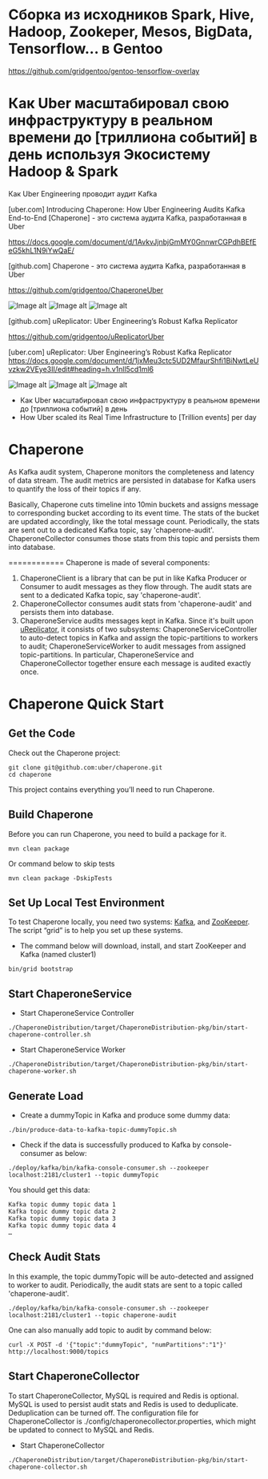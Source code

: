 # Сборка из исходников Spark, Hive, Hadoop, Zookeper, Mesos, BigData, Tensorflow... в Gentoo
https://github.com/gridgentoo/gentoo-tensorflow-overlay

# Как Uber масштабировал свою инфраструктуру в реальном времени до [триллиона событий] в день используя Экосистему Hadoop & Spark

Как Uber Engineering проводит аудит Kafka

[uber.com] Introducing Chaperone: How Uber Engineering Audits Kafka End-to-End
[Chaperone] - это система аудита Kafka, разработанная в Uber 

https://docs.google.com/document/d/1AvkvJjnbjGmMY0GnnwrCGPdhBEfEeG5khL1N9iYwQaE/

[github.com] Chaperone - это система аудита Kafka, разработанная в Uber

https://github.com/gridgentoo/ChaperoneUber

![Image alt](https://i2.wp.com/www.datio.com/wp-content/uploads/2017/01/Mesos1.png?resize=653%2C304)
![Image alt](http://eng.uber.com/wp-content/uploads/2016/07/TechStackStorageOverview.png)
![Image alt](http://eng.uber.com/wp-content/uploads/2016/08/image00.png)

[github.com] uReplicator: Uber Engineering’s Robust Kafka Replicator 

https://github.com/gridgentoo/uReplicatorUber

[uber.com] uReplicator: Uber Engineering’s Robust Kafka Replicator
https://docs.google.com/document/d/1jxMeu3ctc5UD2MfaurShfi1BiNwtLeUvzkw2VEye3II/edit#heading=h.v1nll5cd1ml6


![Image alt](https://cdn-images-1.medium.com/max/1600/1*FYR3tjCt8qcpCm-AHZORsQ.png)
![Image alt](http://eng.uber.com/wp-content/uploads/2016/12/kafka_pipeline.png)
![Image alt](http://eng.uber.com/wp-content/uploads/2016/12/chaperone_architecture.png)

* Как Uber масштабировал свою инфраструктуру в реальном времени до [триллиона событий] в день
* How Uber scaled its Real Time Infrastructure to [Trillion events] per day


Chaperone
============
As Kafka audit system, Chaperone monitors the completeness and latency of data stream. The audit metrics are persisted in database for Kafka users to quantify the loss of their topics if any.

Basically, Chaperone cuts timeline into 10min buckets and assigns message to corresponding bucket according to its event time. The stats of the bucket are updated accordingly, like the total message count. Periodically, the stats are sent out to a dedicated Kafka topic, say 'chaperone-audit'. ChaperoneCollector consumes those stats from this topic and persists them into database.

============
Chaperone is made of several components:

1. ChaperoneClient is a library that can be put in like Kafka Producer or Consumer to audit messages as they flow through. The audit stats are sent to a dedicated Kafka topic, say 'chaperone-audit'.
2. ChaperoneCollector consumes audit stats from 'chaperone-audit' and persists them into database.
3. ChaperoneService audits messages kept in Kafka. Since it's built upon [uReplicator](https://github.com/uber/uReplicator), it consists of two subsystems: ChaperoneServiceController to auto-detect topics in Kafka and assign the topic-partitions to workers to audit; ChaperoneServiceWorker to audit messages from assigned topic-partitions. In particular, ChaperoneService and ChaperoneCollector together ensure each message is audited exactly once.

# Chaperone Quick Start

## Get the Code
Check out the Chaperone project:
```
git clone git@github.com:uber/chaperone.git
cd chaperone
```
This project contains everything you’ll need to run Chaperone.


## Build Chaperone
Before you can run Chaperone, you need to build a package for it.
```
mvn clean package
```
Or command below to skip tests
```
mvn clean package -DskipTests
```


## Set Up Local Test Environment
To test Chaperone locally, you need two systems: [Kafka](http://kafka.apache.org/), and [ZooKeeper](http://zookeeper.apache.org/). The script “grid” is to help you set up these systems.
- The command below will download, install, and start ZooKeeper and Kafka (named cluster1)
```
bin/grid bootstrap
```


## Start ChaperoneService
- Start ChaperoneService Controller
```
./ChaperoneDistribution/target/ChaperoneDistribution-pkg/bin/start-chaperone-controller.sh
```

- Start ChaperoneService Worker 
```
./ChaperoneDistribution/target/ChaperoneDistribution-pkg/bin/start-chaperone-worker.sh
```


## Generate Load 
- Create a dummyTopic in Kafka and produce some dummy data:
```
./bin/produce-data-to-kafka-topic-dummyTopic.sh
```
- Check if the data is successfully produced to Kafka by console-consumer as below:
```
./deploy/kafka/bin/kafka-console-consumer.sh --zookeeper localhost:2181/cluster1 --topic dummyTopic
```
You should get this data:
```
Kafka topic dummy topic data 1
Kafka topic dummy topic data 2
Kafka topic dummy topic data 3
Kafka topic dummy topic data 4
…
```


## Check Audit Stats
In this example, the topic dummyTopic will be auto-detected and assigned to worker to audit. Periodically, the audit stats are sent to a topic called 'chaperone-audit'. 
```
./deploy/kafka/bin/kafka-console-consumer.sh --zookeeper localhost:2181/cluster1 --topic chaperone-audit 
```
One can also manually add topic to audit by command below:
```
curl -X POST -d '{"topic":"dummyTopic", "numPartitions":"1"}' http://localhost:9000/topics
```


## Start ChaperoneCollector
To start ChaperoneCollector, MySQL is required and Redis is optional. MySQL is used to persist audit stats and Redis is used to deduplicate. Deduplication can be turned off. The configuration file for ChaperoneCollector is ./config/chaperonecollector.properties, which might be updated to connect to MySQL and Redis.
- Start ChaperoneCollector
```
./ChaperoneDistribution/target/ChaperoneDistribution-pkg/bin/start-chaperone-collector.sh
```
